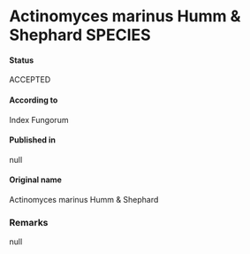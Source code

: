 # Actinomyces marinus Humm & Shephard SPECIES

#### Status
ACCEPTED

#### According to
Index Fungorum

#### Published in
null

#### Original name
Actinomyces marinus Humm & Shephard

### Remarks
null
